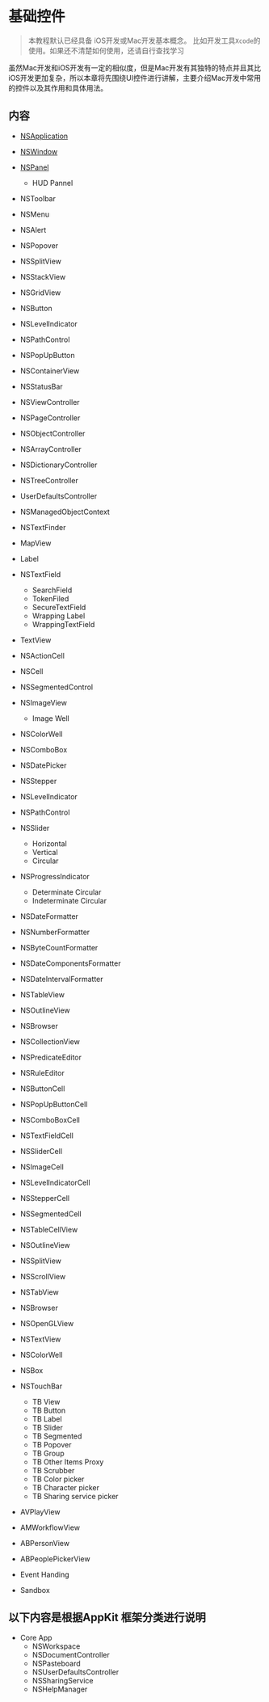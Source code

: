 # 基础控件   
> 本教程默认已经具备 iOS开发或Mac开发基本概念。 比如开发工具`Xcode`的使用。如果还不清楚如何使用，还请自行查找学习   


 


虽然Mac开发和iOS开发有一定的相似度，但是Mac开发有其独特的特点并且其比iOS开发更加复杂，所以本章将先围绕UI控件进行讲解，主要介绍Mac开发中常用的控件以及其作用和具体用法。  

## 内容     
* [NSApplication](Section1/part1.md)  
* [NSWindow](Section1/part2.md)  
* [NSPanel](Section1/part3.md)
    * HUD Pannel  
* NSToolbar
* NSMenu 
* NSAlert
* NSPopover    
* NSSplitView  
* NSStackView  
* NSGridView  
* NSButton
* NSLevelIndicator
* NSPathControl
* NSPopUpButton
* NSContainerView  
* NSStatusBar  
* NSViewController
* NSPageController  
* NSObjectController
* NSArrayController
* NSDictionaryController
* NSTreeController
* UserDefaultsController
* NSManagedObjectContext
* NSTextFinder
* MapView  
* Label  
* NSTextField  
    * SearchField  
    * TokenFiled  
    * SecureTextField
    * Wrapping Label 
    * WrappingTextField 
* TextView
* NSActionCell  
* NSCell
* NSSegmentedControl  
* NSImageView 
    * Image Well
* NSColorWell
* NSComboBox 
* NSDatePicker  
* NSStepper  
* NSLevelIndicator
* NSPathControl  
* NSSlider  
    * Horizontal  
    * Vertical  
    * Circular  
* NSProgressIndicator  
    * Determinate Circular 
    * Indeterminate Circular  
* NSDateFormatter  
* NSNumberFormatter
* NSByteCountFormatter 
* NSDateComponentsFormatter  
* NSDateIntervalFormatter 
* NSTableView
* NSOutlineView 
* NSBrowser
* NSCollectionView 
* NSPredicateEditor
* NSRuleEditor
* NSButtonCell
* NSPopUpButtonCell
* NSComboBoxCell
* NSTextFieldCell
* NSSliderCell
* NSImageCell
* NSLevelIndicatorCell
* NSStepperCell
* NSSegmentedCell
* NSTableCellView
* NSOutlineView
* NSSplitView
* NSScrollView
* NSTabView  
* NSBrowser  
* NSOpenGLView
* NSTextView  
* NSColorWell 

* NSBox
* NSTouchBar  
    * TB View
    * TB Button  
    * TB Label  
    * TB Slider  
    * TB Segmented 
    * TB Popover  
    * TB Group
    * TB Other Items Proxy  
    * TB Scrubber 
    * TB Color picker  
    * TB Character picker 
    * TB Sharing service picker  
* AVPlayView  
* AMWorkflowView  
* ABPersonView
* ABPeoplePickerView  
  
* Event Handing  
* Sandbox  

## 以下内容是根据AppKit 框架分类进行说明  
* Core App  
    * NSWorkspace  
    * NSDocumentController
    * NSPasteboard  
    * NSUserDefaultsController 
    * NSSharingService  
    * NSHelpManager  


